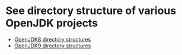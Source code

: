 # See directory structure of various OpenJDK projects

* [OpenJDK8 directory structures](openjdk8_directory_structures.md)
* [OpenJDK9 directory structures](openjdk9_directory_structures.md)